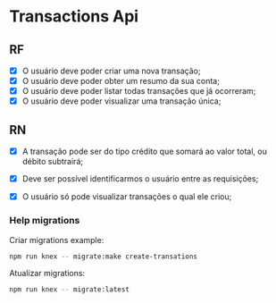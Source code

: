 # Transactions Api

## RF

- [X] O usuário deve poder criar uma nova transação;
- [X] O usuário deve poder obter um resumo da sua conta;
- [X] O usuário deve poder listar todas transações que já ocorreram;
- [X] O usuário deve poder visualizar uma transação única;

## RN

- [X] A transação pode ser do tipo crédito que somará ao valor total, ou débito subtrairá;
- [X] Deve ser possível identificarmos o usuário entre as requisições;
- [X] O usuário só pode visualizar transações o qual ele criou;


### Help migrations 

Criar migrations example:
``` bash
npm run knex -- migrate:make create-transations
```

Atualizar migrations:
``` bash
npm run knex -- migrate:latest
```
